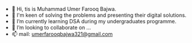 - 👋 Hi, tis is Muhammad Umer Farooq Bajwa.
- 👀 I'm keen of solving the problems and presenting their digital solutions.
- 🌱 I’m currently learning DSA during my undergraduates programme.
- 💞️ I’m looking to collaborate on ...
- 📫 mail: umerfarooqbajwa321@gmail.com

<!---
itxMUmerFarooqBajwa321/itxMUmerFarooqBajwa321 is a ✨ special ✨ repository because its `README.md` (this file) appears on your GitHub profile.
You can click the Preview link to take a look at your changes.
--->
